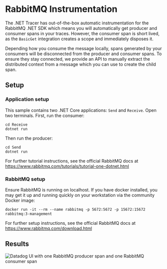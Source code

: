# RabbitMQ Instrumentation
The .NET Tracer has out-of-the-box automatic instrumentation for the RabbitMQ .NET SDK which means you will automatically get producer and consumer spans in your traces. However, the consumer span is short lived, as the `BasicGet` integration creates a scope and immediately disposes it. 

Depending how you consume the message locally, spans generated by your consumers will be disconnected from the producer and consumer spans. To ensure they stay connected, we provide an API to manually extract the distributed context from a message which you can use to create the child span.

## Setup
### Application setup
This sample contains two .NET Core applications: `Send` and `Receive`. Open two terminals. First, run the consumer:

```
cd Receive
dotnet run
```

Then run the producer:
```
cd Send
dotnet run
```

For further tutorial instructions, see the official RabbitMQ docs at https://www.rabbitmq.com/tutorials/tutorial-one-dotnet.html

### RabbitMQ setup
Ensure RabbitMQ is running on localhost. If you have docker installed, you may get it up and running quickly on your workstation via the community Docker image:

```
docker run -it --rm --name rabbitmq -p 5672:5672 -p 15672:15672 rabbitmq:3-management
```

For further setup instructions, see the official RabbitMQ docs at https://www.rabbitmq.com/download.html

## Results
![Datadog UI with one RabbitMQ producer span and one RabbitMQ consumer span](https://user-images.githubusercontent.com/13769665/94503633-be690d80-01bb-11eb-8a4c-ccb4a5ee5b82.png)